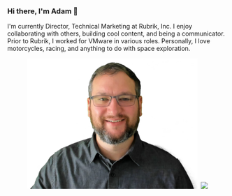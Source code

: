 ### Hi there, I'm Adam 👋

I'm currently Director, Technical Marketing at Rubrik, Inc. I enjoy collaborating with others, building cool content, and being a communicator.
Prior to Rubrik, I worked for VMware in various roles. Personally, I love motorcycles, racing, and anything to do with space exploration.

<p align='center'>
<kbd>
    <img height="300" src="https://github.com/adameckerle/adameckerle/blob/main/Assets/Rubrik%20Badge.png">
    <img height="300" src="https://github.com/adameckerle/adameckerle/blob/main/Assets/NCM.png">
</kbd>
</p>
